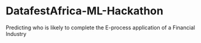 # DatafestAfrica-ML-Hackathon
Predicting who is likely to complete the E-process application of a Financial Industry
